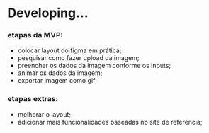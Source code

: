 # Developing...

### etapas da MVP:

-   colocar layout do figma em prática;
-   pesquisar como fazer upload da imagem;
-   preencher os dados da imagem conforme os inputs;
-   animar os dados da imagem;
-   exportar imagem como gif;

### etapas extras:

-   melhorar o layout;
-   adicionar mais funcionalidades baseadas no site de referência;
